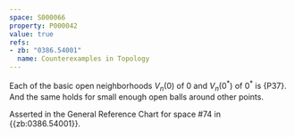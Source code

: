 ```yaml
---
space: S000066
property: P000042
value: true
refs:
- zb: "0386.54001"
  name: Counterexamples in Topology
---
```


Each of the basic open neighborhoods $V_{n}(0)$ of $0$
and $V_{n}(0^{\ast})$ of $0^{\ast}$ is {P37}.
And the same holds for small enough open balls around other points.

Asserted in the General Reference Chart for space #74 in
{{zb:0386.54001}}.

